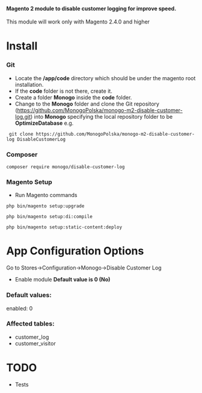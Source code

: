 #### Magento 2 module to disable customer logging for improve speed.

This module will work only with Magento 2.4.0 and higher

# **Install**

### Git
- Locate the **/app/code** directory which should be under the magento root installation.
- If the **code** folder is not there, create it.
- Create a folder **Monogo** inside the **code** folder. 
- Change to the **Monogo** folder and clone the Git repository (https://github.com/MonogoPolska/monogo-m2-disable-customer-log.git) into **Monogo** specifying the local repository folder to be **OptimizeDatabase** 
e.g. 

``` git clone https://github.com/MonogoPolska/monogo-m2-disable-customer-log DisableCustomerLog```

### Composer
```composer require monogo/disable-customer-log```

### Magento Setup
- Run Magento commands

```php bin/magento setup:upgrade```

```php bin/magento setup:di:compile```

```php bin/magento setup:static-content:deploy```

# **App Configuration Options**

Go to Stores->Configuration->Monogo->Disable Customer Log

- Enable module **Default value is 0 (No)**

### Default values:
enabled: 0

### Affected tables:
* customer_log
* customer_visitor

# **TODO**
- Tests